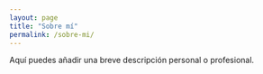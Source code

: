 ```yaml
---
layout: page
title: "Sobre mí"
permalink: /sobre-mi/
---
```


Aquí puedes añadir una breve descripción personal o profesional.
